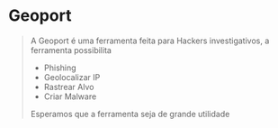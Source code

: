 # Geoport
> 
> A Geoport é uma ferramenta feita para Hackers investigativos, a ferramenta possibilita
> - Phishing
> - Geolocalizar IP
> - Rastrear Alvo
> - Criar Malware
> 
> Esperamos que a ferramenta seja de grande utilidade
